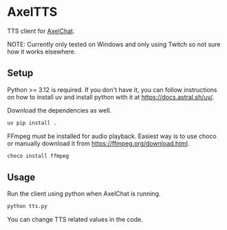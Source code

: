 # AxelTTS

TTS client for [AxelChat](https://github.com/3dproger/AxelChat).

NOTE: Currently only tested on Windows and only using Twitch so not sure how it works elsewhere.

## Setup

Python >= 3.12 is required. If you don't have it, you can follow instructions on how to install uv and install python with it at https://docs.astral.sh/uv/.

Download the dependencies as well.
```bash
uv pip install .
```

FFmpeg must be installed for audio playback.
Easiest way is to use choco or manually download it from https://ffmpeg.org/download.html.

```powershell
choco install ffmpeg
```

## Usage

Run the client using python when AxelChat is running.

```sh
python tts.py
```

You can change TTS related values in the code.
